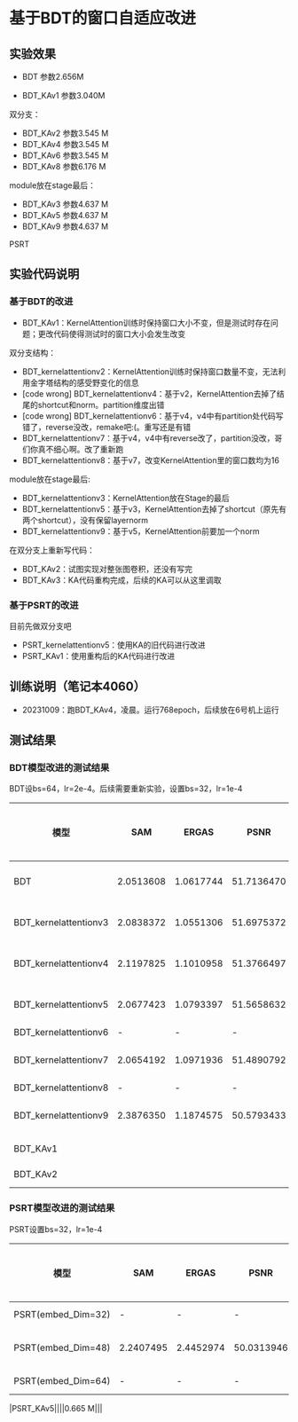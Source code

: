 
# 基于BDT的窗口自适应改进
## 实验效果

* BDT 参数2.656M

* BDT_KAv1 参数3.040M

双分支：

* BDT_KAv2 参数3.545 M
* BDT_KAv4 参数3.545 M
* BDT_KAv6 参数3.545 M
* BDT_KAv8 参数6.176 M

module放在stage最后：

* BDT_KAv3 参数4.637 M
* BDT_KAv5 参数4.637 M
* BDT_KAv9 参数4.637 M


PSRT





## 实验代码说明

### 基于BDT的改进

* BDT_KAv1：KernelAttention训练时保持窗口大小不变，但是测试时存在问题；更改代码使得测试时的窗口大小会发生改变

双分支结构：

* BDT_kernelattentionv2：KernelAttention训练时保持窗口数量不变，无法利用金字塔结构的感受野变化的信息
* [code wrong] BDT_kernelattentionv4：基于v2，KernelAttention去掉了结尾的shortcut和norm。partition维度出错
* [code wrong] BDT_kernelattentionv6：基于v4，v4中有partition处代码写错了，reverse没改，remake吧:(。重写还是有错
* BDT_kernelattentionv7：基于v4，v4中有reverse改了，partition没改，哥们你真不细心啊。改了重新跑
* BDT_kernelattentionv8：基于v7，改变KernelAttention里的窗口数均为16

module放在stage最后:

* BDT_kernelattentionv3：KernelAttention放在Stage的最后
* BDT_kernelattentionv5：基于v3，KernelAttention去掉了shortcut（原先有两个shortcut），没有保留layernorm
* BDT_kernelattentionv9：基于v5，KernelAttention前要加一个norm

在双分支上重新写代码：

* BDT_KAv2：试图实现对整张图卷积，还没有写完
* BDT_KAv3：KA代码重构完成，后续的KA可以从这里调取


### 基于PSRT的改进

目前先做双分支吧
* PSRT_kernelattentionv5：使用KA的旧代码进行改进
* PSRT_KAv1：使用重构后的KA代码进行改进


## 训练说明（笔记本4060）

* 20231009：跑BDT_KAv4，凌晨。运行768epoch，后续放在6号机上运行


## 测试结果

### BDT模型改进的测试结果

BDT设bs=64，lr=2e-4。后续需要重新实验，设置bs=32，lr=1e-4

|模型|SAM|ERGAS|PSNR|参数量|训练位置|时间|
|----|----|----|----|----|----|----|
|BDT|2.0513608|1.0617744|51.7136470|2.656M|2号机|20231008|
|BDT_kernelattentionv3|2.0838372|1.0551306|51.6975372|4.637 M|6号机|20231008|
|BDT_kernelattentionv4|2.1197825|1.1010958|51.3766497|3.545 M|6号机|20231009|
|BDT_kernelattentionv5|2.0677423|1.0793397|51.5658632|4.637 M|2号机|20231009|
|BDT_kernelattentionv6|-|-|-|-|-|
|BDT_kernelattentionv7|2.0654192|1.0971936|51.4890792|3.545 M|6号机|20231010|
|BDT_kernelattentionv8|-|-|-|-|-|
|BDT_kernelattentionv9|2.3876350|1.1874575|50.5793433|4.637 M|2号机|20231010|
|BDT_KAv1||||4.617 M|||
|BDT_KAv2||||3.350 M|||


### PSRT模型改进的测试结果

PSRT设置bs=32，lr=1e-4

|模型|SAM|ERGAS|PSNR|参数量|训练位置|时间|
|----|----|----|----|----|----|----|
|PSRT(embed_Dim=32)|-|-|-|0.248 M|-|-|
|PSRT(embed_Dim=48)|2.2407495|2.4452974|50.0313946|0.538 M|6号机|20231011 1day 22h|
|PSRT(embed_Dim=64)|-|-|-|0.939 M|-|-|

|PSRT_KAv5||||0.665 M|||